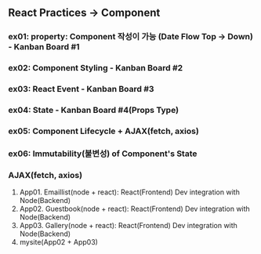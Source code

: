 ## React Practices -> Component

### ex01: property: Component 작성이 가능 (Date Flow Top -> Down) - Kanban Board #1
### ex02: Component Styling                                       - Kanban Board #2
### ex03: React Event                                             - Kanban Board #3
### ex04: State                                                   - Kanban Board #4(Props Type)
### ex05: Component Lifecycle + AJAX(fetch, axios)
### ex06: Immutability(불변성) of Component's State

### AJAX(fetch, axios)
1. App01. Emaillist(node + react): React(Frontend) Dev integration with Node(Backend)
2. App02. Guestbook(node + react): React(Frontend) Dev integration with Node(Backend) 
3. App03. Gallery(node + react): React(Frontend) Dev integration with Node(Backend) 
4. mysite(App02 + App03)